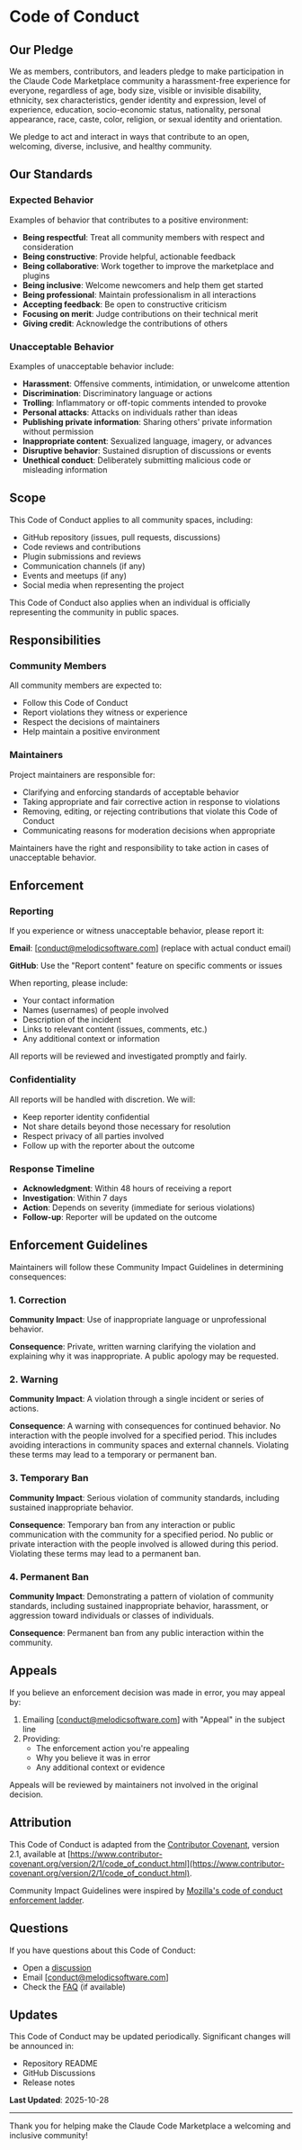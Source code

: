 # Code of Conduct

## Our Pledge

We as members, contributors, and leaders pledge to make participation in the Claude Code Marketplace community a harassment-free experience for everyone, regardless of age, body size, visible or invisible disability, ethnicity, sex characteristics, gender identity and expression, level of experience, education, socio-economic status, nationality, personal appearance, race, caste, color, religion, or sexual identity and orientation.

We pledge to act and interact in ways that contribute to an open, welcoming, diverse, inclusive, and healthy community.

## Our Standards

### Expected Behavior

Examples of behavior that contributes to a positive environment:

- **Being respectful**: Treat all community members with respect and consideration
- **Being constructive**: Provide helpful, actionable feedback
- **Being collaborative**: Work together to improve the marketplace and plugins
- **Being inclusive**: Welcome newcomers and help them get started
- **Being professional**: Maintain professionalism in all interactions
- **Accepting feedback**: Be open to constructive criticism
- **Focusing on merit**: Judge contributions on their technical merit
- **Giving credit**: Acknowledge the contributions of others

### Unacceptable Behavior

Examples of unacceptable behavior include:

- **Harassment**: Offensive comments, intimidation, or unwelcome attention
- **Discrimination**: Discriminatory language or actions
- **Trolling**: Inflammatory or off-topic comments intended to provoke
- **Personal attacks**: Attacks on individuals rather than ideas
- **Publishing private information**: Sharing others' private information without permission
- **Inappropriate content**: Sexualized language, imagery, or advances
- **Disruptive behavior**: Sustained disruption of discussions or events
- **Unethical conduct**: Deliberately submitting malicious code or misleading information

## Scope

This Code of Conduct applies to all community spaces, including:

- GitHub repository (issues, pull requests, discussions)
- Code reviews and contributions
- Plugin submissions and reviews
- Communication channels (if any)
- Events and meetups (if any)
- Social media when representing the project

This Code of Conduct also applies when an individual is officially representing the community in public spaces.

## Responsibilities

### Community Members

All community members are expected to:

- Follow this Code of Conduct
- Report violations they witness or experience
- Respect the decisions of maintainers
- Help maintain a positive environment

### Maintainers

Project maintainers are responsible for:

- Clarifying and enforcing standards of acceptable behavior
- Taking appropriate and fair corrective action in response to violations
- Removing, editing, or rejecting contributions that violate this Code of Conduct
- Communicating reasons for moderation decisions when appropriate

Maintainers have the right and responsibility to take action in cases of unacceptable behavior.

## Enforcement

### Reporting

If you experience or witness unacceptable behavior, please report it:

**Email**: [conduct@melodicsoftware.com] (replace with actual conduct email)

**GitHub**: Use the "Report content" feature on specific comments or issues

When reporting, please include:

- Your contact information
- Names (usernames) of people involved
- Description of the incident
- Links to relevant content (issues, comments, etc.)
- Any additional context or information

All reports will be reviewed and investigated promptly and fairly.

### Confidentiality

All reports will be handled with discretion. We will:

- Keep reporter identity confidential
- Not share details beyond those necessary for resolution
- Respect privacy of all parties involved
- Follow up with the reporter about the outcome

### Response Timeline

- **Acknowledgment**: Within 48 hours of receiving a report
- **Investigation**: Within 7 days
- **Action**: Depends on severity (immediate for serious violations)
- **Follow-up**: Reporter will be updated on the outcome

## Enforcement Guidelines

Maintainers will follow these Community Impact Guidelines in determining consequences:

### 1. Correction

**Community Impact**: Use of inappropriate language or unprofessional behavior.

**Consequence**: Private, written warning clarifying the violation and explaining why it was inappropriate. A public apology may be requested.

### 2. Warning

**Community Impact**: A violation through a single incident or series of actions.

**Consequence**: A warning with consequences for continued behavior. No interaction with the people involved for a specified period. This includes avoiding interactions in community spaces and external channels. Violating these terms may lead to a temporary or permanent ban.

### 3. Temporary Ban

**Community Impact**: Serious violation of community standards, including sustained inappropriate behavior.

**Consequence**: Temporary ban from any interaction or public communication with the community for a specified period. No public or private interaction with the people involved is allowed during this period. Violating these terms may lead to a permanent ban.

### 4. Permanent Ban

**Community Impact**: Demonstrating a pattern of violation of community standards, including sustained inappropriate behavior, harassment, or aggression toward individuals or classes of individuals.

**Consequence**: Permanent ban from any public interaction within the community.

## Appeals

If you believe an enforcement decision was made in error, you may appeal by:

1. Emailing [conduct@melodicsoftware.com] with "Appeal" in the subject line
2. Providing:
   - The enforcement action you're appealing
   - Why you believe it was in error
   - Any additional context or evidence

Appeals will be reviewed by maintainers not involved in the original decision.

## Attribution

This Code of Conduct is adapted from the [Contributor Covenant](https://www.contributor-covenant.org/), version 2.1, available at [https://www.contributor-covenant.org/version/2/1/code_of_conduct.html](https://www.contributor-covenant.org/version/2/1/code_of_conduct.html).

Community Impact Guidelines were inspired by [Mozilla's code of conduct enforcement ladder](https://github.com/mozilla/diversity).

## Questions

If you have questions about this Code of Conduct:

- Open a [discussion](../../discussions)
- Email [conduct@melodicsoftware.com]
- Check the [FAQ](../../wiki/Code-of-Conduct-FAQ) (if available)

## Updates

This Code of Conduct may be updated periodically. Significant changes will be announced in:

- Repository README
- GitHub Discussions
- Release notes

**Last Updated**: 2025-10-28

---

Thank you for helping make the Claude Code Marketplace a welcoming and inclusive community!
